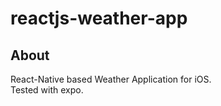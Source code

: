 # reactjs-weather-app
About
----
React-Native based Weather Application for iOS.  
Tested with expo.
